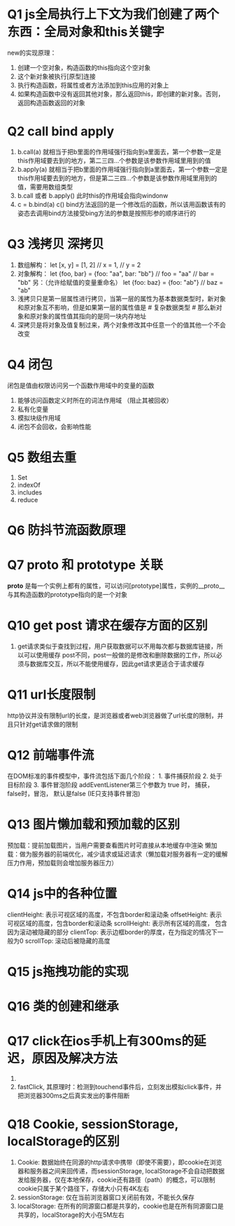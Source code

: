 # Q1 js全局执行上下文为我们创建了两个东西：全局对象和this关键字
  new的实现原理：
  1. 创建一个空对象，构造函数的this指向这个空对象
  2. 这个新对象被执行[原型]连接
  3. 执行构造函数，将属性或者方法添加到this应用的对象上
  4. 如果构造函数中没有返回其他对象，那么返回this，即创建的新对象。否则，返回构造函数返回的对象


# Q2 call bind apply
  1. b.call(a) 就相当于把b里面的作用域强行指向到a里面去，第一个参数一定是this作用域要去到的地方，第二三四...个参数是该参数作用域里用到的值
  2. b.apply(a) 就相当于把b里面的作用域强行指向到a里面去，第一个参数一定是this作用域要去到的地方，但是第二三四...个参数是该参数作用域里用到的值，需要用数组类型
  3. b.call 或者 b.apply() 此时this的作用域会指向windonw
  4. c = b.bind(a) 
     c()
     bind方法返回的是一个修改后的函数，所以该用函数该有的姿态去调用bind方法接受bing方法的参数是按照形参的顺序进行的


# Q3 浅拷贝 深拷贝
  1. 数组解构：
    let [x, y] = [1, 2] 
    // x = 1,
    // y = 2
  2. 对象解构：
    let {foo, bar} = {foo: "aa", bar: "bb"}
    // foo = "aa"
    // bar = "bb"
    另：（允许给赋值的变量重命名）
    let {foo: baz} = {foo: "ab"}
    // baz = "ab"
  3. 浅拷贝只是第一层属性进行拷贝，当第一层的属性为基本数据类型时，新对象和原对象互不影响，但是如果第一层的属性值是 # 复杂数据类型 # 那么新对象和原对象的属性值其指向的是同一块内存地址
  4. 深拷贝是将对象及值复制过来，两个对象修改其中任意一个的值其他一个不会改变


# Q4 闭包
  闭包是值由权限访问另一个函数作用域中的变量的函数
  1. 能够访问函数定义时所在的词法作用域 （阻止其被回收）
  2. 私有化变量
  3. 模拟块级作用域
  4. 闭包不会回收，会影响性能


# Q5 数组去重
  1. Set 
  2. indexOf
  3. includes
  4. reduce


# Q6 防抖节流函数原理


# Q7 __proto__ 和 prototype 关联
  __proto__ 是每一个实例上都有的属性，可以访问[prototype]属性，实例的__proto__ 与其构造函数的prototype指向的是一个对象


# Q10 get post 请求在缓存方面的区别
  1. get请求类似于查找到过程，用户获取数据可以不用每次都与数据库链接，所以可以使用缓存
  post不同，post一般做的是修改和删除数据的工作，所以必须与数据库交互，所以不能使用缓存，因此get请求更适合于请求缓存

# Q11 url长度限制 
  http协议并没有限制url的长度，是浏览器或者web浏览器做了url长度的限制，并且只针对get请求做的限制

# Q12 前端事件流
  在DOM标准的事件模型中，事件流包括下面几个阶段：
    1. 事件捕获阶段
    2. 处于目标阶段
    3. 事件冒泡阶段
    addEventListener第三个参数为 true 时， 捕获， false时，冒泡， 默认是false (IE只支持事件冒泡)

# Q13 图片懒加载和预加载的区别
  预加载：提前加载图片，当用户需要查看图片时可直接从本地缓存中渲染
  懒加载：做为服务器的前端优化，减少请求或延迟请求（懒加载对服务器有一定的缓解压力作用，预加载则会增加服务器压力）

# Q14 js中的各种位置
  clientHeight: 表示可视区域的高度，不包含border和滚动条
  offsetHeight: 表示可视区域的高度，包含border和滚动条
  scrollHeight: 表示所有区域的高度， 包含因为滚动被隐藏的部分
  clientTop: 表示边框border的厚度，在为指定的情况下一般为0
  scrollTop: 滚动后被隐藏的高度

# Q15 js拖拽功能的实现

# Q16 类的创建和继承

# Q17 click在ios手机上有300ms的延迟，原因及解决方法
  1. <meta name="voewport" content="width=device-width, initial-scale=no">
  2. fastClick, 其原理时：检测到touchend事件后，立刻发出模拟click事件，并把浏览器300ms之后真实发出的事件阻断

# Q18 Cookie, sessionStorage, localStorage的区别
  1. Cookie: 数据始终在同源的http请求中携带（即使不需要），即cookie在浏览器和服务器之间来回传递，而sessionStorage, localStorage不会自动把数据发给服务器，仅在本地保存，cookie还有路径（path）的概念，可以限制cookie只属于某个路径下，存储大小只有4K左右
  2. sessionStorage: 仅在当前浏览器窗口关闭前有效，不能长久保存
  3. localStorage: 在所有的同源窗口都是共享的，cookie也是在所有同源窗口是共享的，localStorage的大小在5M左右

  
